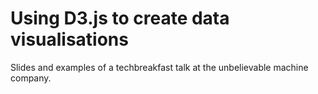 # Using D3.js to create data visualisations

Slides and examples of a techbreakfast talk at the unbelievable machine company.
